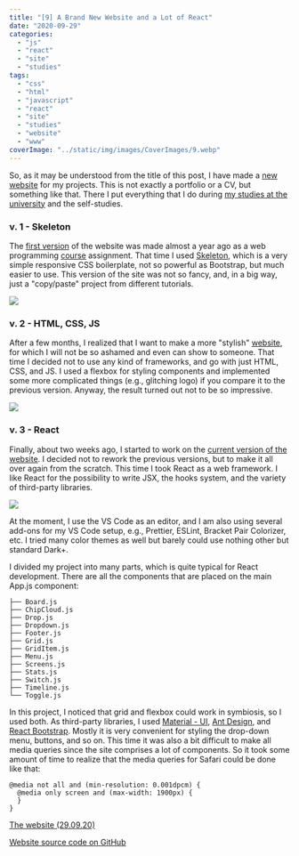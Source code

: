 ```yaml
---
title: "[9] A Brand New Website and a Lot of React"
date: "2020-09-29"
categories:
  - "js"
  - "react"
  - "site"
  - "studies"
tags:
  - "css"
  - "html"
  - "javascript"
  - "react"
  - "site"
  - "studies"
  - "website"
  - "www"
coverImage: "../static/img/images/CoverImages/9.webp"
---
```


So, as it may be understood from the title of this post, I have made a [new website](https://proj.create-react-app.com/) for my projects. This is not exactly a portfolio or a CV, but something like that. There I put everything that I do during [my studies at the university](https://create-react-app.com/my-studies-at-the-university/) and the self-studies.

### v. 1 - Skeleton

The [first version](https://old.create-react-app.com/Projects/Skeleton/index.html) of the website was made almost a year ago as a web programming [course](https://opetustarjontahaku.lab.fi/search.php#result-13407) assignment. That time I used [Skeleton](http://getskeleton.com/), which is a very simple responsive CSS boilerplate, not so powerful as Bootstrap, but much easier to use. This version of the site was not so fancy, and, in a big way, just a "copy/paste" project from different tutorials.

![](https://reverent-carson-67c52e.netlify.app/static/img/images/9/Screenshot-2020-09-29-at-16.04.39.png)

### v. 2 - HTML, CSS, JS

After a few months, I realized that I want to make a more "stylish" [website](https://old.create-react-app.com/), for which I will not be so ashamed and even can show to someone. That time I decided not to use any kind of frameworks, and go with just HTML, CSS, and JS. I used a flexbox for styling components and implemented some more complicated things (e.g., glitching logo) if you compare it to the previous version. Anyway, the result turned out not to be so impressive.

![](https://reverent-carson-67c52e.netlify.app/static/img/images/9/Screenshot-2020-09-29-at-16.04.51.png)

### v. 3 - React

Finally, about two weeks ago, I started to work on the [current version of the website](https://proj.create-react-app.com/). I decided not to rework the previous versions, but to make it all over again from the scratch. This time I took React as a web framework. I like React for the possibility to write JSX, the hooks system, and the variety of third-party libraries.

![](https://reverent-carson-67c52e.netlify.app/static/img/images/9/Screenshot-2020-09-28-at-22.30.55.png)

At the moment, I use the VS Code as an editor, and I am also using several add-ons for my VS Code setup, e.g., Prettier, ESLint, Bracket Pair Colorizer, etc. I tried many color themes as well but barely could use nothing other but standard Dark+.

I divided my project into many parts, which is quite typical for React development. There are all the components that are placed on the main App.js component:

```
├── Board.js
├── ChipCloud.js
├── Drop.js
├── Dropdown.js
├── Footer.js
├── Grid.js
├── GridItem.js
├── Menu.js
├── Screens.js
├── Stats.js
├── Switch.js
├── Timeline.js
└── Toggle.js
```

In this project, I noticed that grid and flexbox could work in symbiosis, so I used both. As third-party libraries, I used [Material - UI](https://material-ui.com/), [Ant Design](https://ant.design/), and [React Bootstrap](https://react-bootstrap.github.io/). Mostly it is very convenient for styling the drop-down menu, buttons, and so on. This time it was also a bit difficult to make all media queries since the site comprises a lot of components. So it took some amount of time to realize that the media queries for Safari could be done like that:

```
@media not all and (min-resolution: 0.001dpcm) {
  @media only screen and (max-width: 1900px) {
  }
}
```

[The website (29.09.20)](https://proj.create-react-app.com/)

[Website source code on GitHub](https://github.com/villivald)
